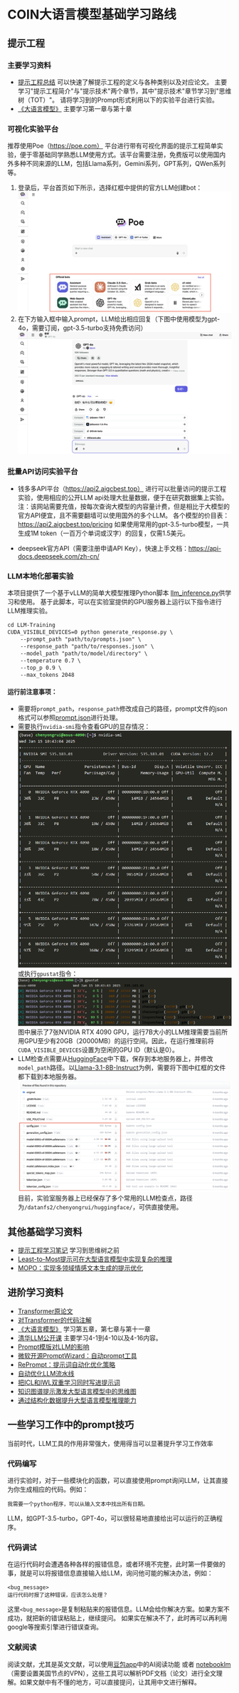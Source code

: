 # COIN大语言模型基础学习路线


## 提示工程

### 主要学习资料
* [提示工程总结](https://www.promptingguide.ai/zh)
可以快速了解提示工程的定义与各种类别以及对应论文。
主要学习"提示工程简介"与"提示技术"两个章节，其中"提示技术"章节学习到"思维树（TOT）"。
请将学习到的Prompt形式利用以下的实验平台进行实验。
* [《大语言模型》](LLM.pdf) 主要学习第一章与第十章

### 可视化实验平台
推荐使用Poe（https://poe.com）
平台进行带有可视化界面的提示工程简单实验，便于零基础同学熟悉LLM使用方式。该平台需要注册，免费版可以使用国内外多种不同来源的LLM，包括Llama系列，Gemini系列，GPT系列，QWen系列等。

1. 登录后，平台首页如下所示，选择红框中提供的官方LLM创建bot：
![](figure/poe1.png)
2. 在下方输入框中输入prompt，LLM给出相应回复（下图中使用模型为gpt-4o，需要订阅，gpt-3.5-turbo支持免费访问）
![](figure/poe2.png)

### 批量API访问实验平台
* 钱多多API平台（https://api2.aigcbest.top）
进行可以批量访问的提示工程实验，使用相应的公开LLM api处理大批量数据，便于在研究数据集上实验。注：该网站需要充值，按每次查询大模型的内容量计费，但是相比于大模型的官方API便宜，且不需要翻墙可以使用国外的多个LLM。
各个模型的价目表：https://api2.aigcbest.top/pricing 
如果使用常用的gpt-3.5-turbo模型，一共生成1M token（一百万个单词或汉字）的回复，仅需1.5美元。

* deepseek官方API（需要注册申请API Key），快速上手文档：https://api-docs.deepseek.com/zh-cn/

### LLM本地化部署实验

本项目提供了一个基于vLLM的简单大模型推理Python脚本
[llm_inference.py](llm_inference.py)供学习和使用。
基于此脚本，可以在实验室提供的GPU服务器上运行以下指令进行LLM推理实验。
```shell
cd LLM-Training
CUDA_VISIBLE_DEVICES=0 python generate_response.py \
    --prompt_path "path/to/prompts.json" \
    --response_path "path/to/responses.json" \
    --model_path "path/to/model/directory" \
    --temperature 0.7 \
    --top_p 0.9 \
    --max_tokens 2048
```
#### 运行前注意事项：
* 需要将`prompt_path`，`response_path`修改成自己的路径，prompt文件的json格式可以参照[prompt.json](prompt.json)进行处理。
* 需要执行`nvidia-smi`指令查看GPU的显存情况：
![](figure/nvidia-smi.jpg)
或执行`gpustat`指令：
![](figure/gpustat.jpg)
图中展示了7张NVIDIA RTX 4090 GPU，运行7B大小的LLM推理需要当前所用GPU至少有20GB（20000MB）的运行空间。因此，在运行推理前将`CUDA_VISIBLE_DEVICES`设置为空闲的GPU ID（默认是0）。
* LLM检查点需要从[HuggingFace](https://huggingface.co)中下载，保存到本地服务器上，并修改`model_path`路径。以[Llama-3.1-8B-Instruct](https://huggingface.co/meta-llama/Llama-3.1-8B-Instruct/tree/main)为例，需要将下图中红框的文件都下载到本地服务器。
![](figure/huggingface.png)
目前，实验室服务器上已经保存了多个常用的LLM检查点，路径为`/datanfs2/chenyongrui/huggingface/`，可供直接使用。


## 其他基础学习资料

* [提示工程学习笔记](https://www.aneasystone.com/archives/2024/01/prompt-engineering-notes.html) 学习到思维树之前
* [Least-to-Most提示可在大型语言模型中实现复杂的推理](https://mp.weixin.qq.com/s/HX0p0nTmtgOsgzNM8rT_SA)
* [MOPO：实现多领域情感文本生成的提示优化](https://mp.weixin.qq.com/s/rYJcReVngtDS-eNvuc0upA)


## 进阶学习资料

* [Transformer原论文](https://arxiv.org/abs/1706.03762)
* [对Transformer的代码注解](https://nlp.seas.harvard.edu/2018/04/03/attention.html)
* [《大语言模型》](LLM.pdf) 学习第五章，第七章与第十一章
* [清华LLM公开课](https://www.bilibili.com/video/BV1UG411p7zv?buvid=XU11F2D1F1B6721741676EA71D3F31356C54F&from_spmid=playlist.playlist-detail.0.0&is_story_h5=false&mid=w7mFjjzdrDXbKb0J8YwY7g%3D%3D&plat_id=116&share_from=ugc&share_medium=android&share_plat=android&share_session_id=00d7fb01-933c-42b3-89c7-7db4d68bd324&share_source=WEIXIN&share_tag=s_i&spmid=united.player-video-detail.0.0&timestamp=1725711243&unique_k=HMZ3qGQ&up_id=493282299&wxfid=o7omF0RtW5yr6BgHzKzhtWiTIqNQ&share_times=2&_unique_id_=8e3bd8bb-c73e-43b4-b8fa-a40e89a44691&code=081C9dll2fDEQe44dlnl2sFU4u1C9dlx&state=&spm_id_from=333.788.videopod.episodes) 主要学习4-1到4-10以及4-16内容。
* [Prompt模版对LLM的影响](https://mp.weixin.qq.com/s/OFwqmnB8Qoq-am-OrRstIQ) 
* [微软开源PromptWizard：自动prompt工具](https://mp.weixin.qq.com/s/_0gERIijVNOlQuhmGv5mOg)
* [RePrompt：提示词自动化优化策略](https://mp.weixin.qq.com/s/R6ZsMZwiHNGcfVowUwPvaQ)
* [自动优化LLM流水线](https://mp.weixin.qq.com/s/oog-dCmWFqT6IAC06pIESA)
* [把ICL和IWL双重学习同时写进提示词](https://mp.weixin.qq.com/s/xkSVSD017xaohG3V-1oRow)
* [知识图谱提示激发大型语言模型中的思维图](https://mp.weixin.qq.com/s/Q9qAHmzMjiWvZg8reTw7dQ)
* [通过结构化数据提升大型语言模型推理能力](https://mp.weixin.qq.com/s/wE60z0HtC2um7Wt5ScG-PQ)


## 一些学习工作中的prompt技巧
当前时代，LLM工具的作用非常强大，使用得当可以显著提升学习工作效率
### 代码编写
进行实验时，对于一些模块化的函数，可以直接使用prompt询问LLM，让其直接为你生成相应的代码。例如：
```text
我需要一个python程序，可以从输入文本中找出所有日期。
```
LLM，如GPT-3.5-turbo，GPT-4o，可以很轻易地直接给出可以运行的正确程序。

### 代码调试
在运行代码时会遭遇各种各样的报错信息，或者环境不完整，此时第一件要做的事，就是可以将报错信息直接输入给LLM，询问他可能的解决办法，例如：
```text
<bug_message>
运行代码时报了这种错误，应该怎么处理？
```
这里`<bug_message>`是复制粘贴来的报错信息。LLM会给你解决方案。如果方案不成功，就把新的错误粘贴上，继续提问。
如果实在解决不了，此时再可以再利用google等搜索引擎进行错误查询。

### 文献阅读
阅读文献，尤其是英文文献，可以使用[豆包app](https://www.doubao.com/chat/?channel=google_sem&source=dbweb_google_sem_pp_hx_pc_01&keywordid=172509644083&gad_source=1&gbraid=0AAAAA-pec8OEqhfApoaJ6AQX3vNtqNfRT&gclid=Cj0KCQiAv628BhC2ARIsAIJIiK96CkiBXONBpQLO-_3_4uwv_1SJrGqZ1o8MFOIeGlEOb50Iwq4eNsAaAkoVEALw_wcB)中的AI阅读功能 或者 [notebooklm](https://notebooklm.google)（需要设置美国节点的VPN），这些工具可以解析PDF文档（论文）进行全文理解。如果文献中有不懂的地方，可以直接提问，让其用中文进行解释。